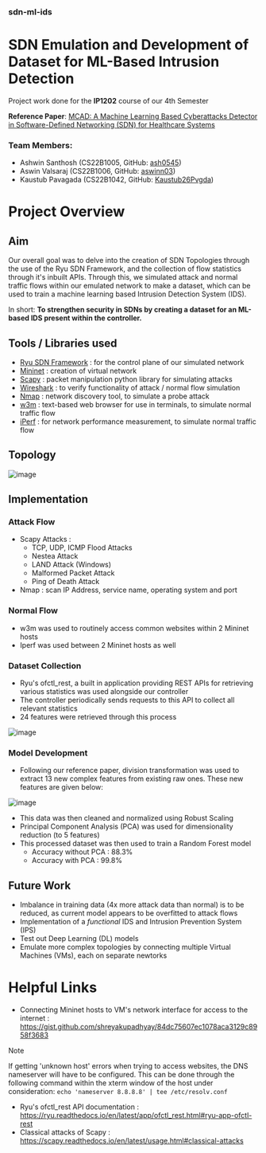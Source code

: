 ### sdn-ml-ids
# SDN Emulation and Development of Dataset for ML-Based Intrusion Detection
Project work done for the **IP1202** course of our 4th Semester

**Reference Paper**: [MCAD: A Machine Learning Based Cyberattacks Detector in Software-Defined Networking (SDN) for Healthcare Systems](https://ieeexplore.ieee.org/document/10101795)


### Team Members:
 - Ashwin Santhosh (CS22B1005, GitHub: [ash0545](https://www.github.com/ash0545))
 - Aswin Valsaraj (CS22B1006, GitHub: [aswinn03](https://www.github.com/aswinn03))
 - Kaustub Pavagada (CS22B1042, GitHub: [Kaustub26Pvgda](https://www.github.com/Kaustub26Pvgda))

# Project Overview
## Aim
  Our overall goal was to delve into the creation of SDN Topologies through the use of the Ryu SDN Framework, and the collection of flow statistics through it's inbuilt APIs. Through this, we simulated attack and normal traffic flows within our emulated network to make a dataset, which can be used to train a machine learning based Intrusion Detection System (IDS).
  
  In short: **To strengthen security in SDNs by creating a dataset for an ML-based IDS present within the controller.**

## Tools / Libraries used
 - [Ryu SDN Framework](https://ryu-sdn.org/) : for the control plane of our simulated network
 - [Mininet](http://mininet.org/) : creation of virtual network
 - [Scapy](https://scapy.net/) : packet manipulation python library for simulating attacks
 - [Wireshark](https://www.wireshark.org/) : to verify functionality of attack / normal flow simulation
 - [Nmap](https://nmap.org/) : network discovery tool, to simulate a probe attack
 - [w3m](https://w3m.sourceforge.net/) : text-based web browser for use in terminals, to simulate normal traffic flow
 - [iPerf](https://iperf.fr/) : for network performance measurement, to simulate normal traffic flow

## Topology
![image](https://github.com/ash0545/sdn-ml-ids/assets/112403369/beba11d3-71fa-47e0-9f9b-4656ba078559)

## Implementation
### Attack Flow
 - Scapy Attacks :
   - TCP, UDP, ICMP Flood Attacks
   - Nestea Attack
   - LAND Attack (Windows)
   - Malformed Packet Attack
   - Ping of Death Attack
 - Nmap : scan IP Address, service name, operating system and port
### Normal Flow
 - w3m was used to routinely access common websites within 2 Mininet hosts
 - Iperf was used between 2 Mininet hosts as well
### Dataset Collection
 - Ryu's ofctl_rest, a built in application providing REST APIs for retrieving various statistics was used alongside our controller
 - The controller periodically sends requests to this API to collect all relevant statistics
 - 24 features were retrieved through this process

![image](https://github.com/ash0545/sdn-ml-ids/assets/112403369/7a981481-853b-4006-ba98-2c36be574535)

### Model Development
 - Following our reference paper, division transformation was used to extract 13 new complex features from existing raw ones. These new features are given below:

![image](https://github.com/ash0545/sdn-ml-ids/assets/112403369/40db3f9f-99f1-4ca6-b211-9e7ad6673195)
 - This data was then cleaned and normalized using Robust Scaling
 - Principal Component Analysis (PCA) was used for dimensionality reduction (to 5 features)
 - This processed dataset was then used to train a Random Forest model
   - Accuracy without PCA : 88.3%
   - Accuracy with PCA : 99.8%

## Future Work
 - Imbalance in training data (4x more attack data than normal) is to be reduced, as current model appears to be overfitted to attack flows
 - Implementation of a _functional_ IDS and Intrusion Prevention System (IPS)
 - Test out Deep Learning (DL) models
 - Emulate more complex topologies by connecting multiple Virtual Machines (VMs), each on separate newtorks

# Helpful Links
 - Connecting Mininet hosts to VM's network interface for access to the internet : https://gist.github.com/shreyakupadhyay/84dc75607ec1078aca3129c8958f3683
> [!NOTE]
> If getting 'unknown host' errors when trying to access websites, the DNS nameserver will have to be configured. This can be done through the following command within the xterm window of the host under consideration: `echo 'nameserver 8.8.8.8' | tee /etc/resolv.conf`
 - Ryu's ofctl_rest API documentation : https://ryu.readthedocs.io/en/latest/app/ofctl_rest.html#ryu-app-ofctl-rest
 - Classical attacks of Scapy : https://scapy.readthedocs.io/en/latest/usage.html#classical-attacks
